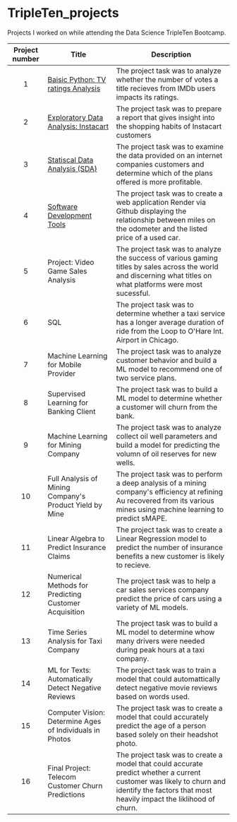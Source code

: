 # TripleTen_projects
Projects I worked on while attending the Data Science TripleTen Bootcamp.


| Project number | Title | Description |
| :-----------: | ----------- |----------- |
| 1 | [Baisic Python: TV ratings Analysis](https://github.com/JohnFDwy/Basic_Python) | The project task was to analyze whether the number of votes a title recieves from IMDb users impacts its ratings. |
| 2 | [Exploratory Data Analysis: Instacart](https://github.com/JohnFDwy/EDA) | The project task was to prepare a report that gives insight into the shopping habits of Instacart customers |
| 3 | [Statiscal Data Analysis (SDA)](https://github.com/JohnFDwy/Statistical_Data_Analysis/blob/main/README.md) | The project task was to examine the data provided on an internet companies customers and determine which of the plans offered is more profitable. |
| 4 | [Software Development Tools](https://github.com/JohnFDwy/Project4) | The project task was to create a web application Render via Github displaying the relationship between miles on the odometer and the listed price of a used car. |
| 5 | Project: Video Game Sales Analysis | The project task was to analyze the success of various gaming titles by sales across the world and discerning what titles on what platforms were most sucessful. |
| 6 | SQL | The project task was to determine whether a taxi service has a longer average duration of ride from the Loop to O'Hare Int. Airport in Chicago. |
| 7 | Machine Learning for Mobile Provider | The project task was to analyze customer behavior and build a ML model to recommend one of two service plans. |
| 8 | Supervised Learning for Banking Client | The project task was to build a ML model to determine whether a customer will churn from the bank. |
| 9 | Machine Learning for Mining Company | The project task was to analyze collect oil well parameters and build a model for predicting the volumn of oil reserves for new wells. |
| 10 | Full Analysis of Mining Company's Product Yield by Mine| The project task was to perform a deep analysis of a mining company's efficiency at refining Au recovered from its various mines using machine learning to predict sMAPE. |
| 11 | Linear Algebra to Predict Insurance Claims | The project task was to create a Linear Regression model to predict the number of insurance benefits a new customer is likely to recieve. |
| 12 | Numerical Methods for Predicting Customer Acquisition | The project task was to help a car sales services company predict the price of cars using a variety of ML models. |
| 13 | Time Series Analysis for Taxi Company | The project task was to build a ML model to determine whow many drivers were needed during peak hours at a taxi company. |
| 14 | ML for Texts: Automatically Detect Negative Reviews | The project task was to train a model that could automattically detect negative movie reviews based on words used. |
| 15 | Computer Vision: Determine Ages of Individuals in Photos | The project task was to create a model that could accurately predict the age of a person based solely on their headshot photo. |
| 16 | Final Project: Telecom Customer Churn Predictions | The project task was to create a model that could accurate predict whether a current customer was likely to churn and identify the factors that most heavily impact the liklihood of churn. |
